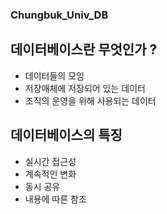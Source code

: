 ### Chungbuk_Univ_DB
<span style="color:#2D3748;background-color:#fff5b1;"><h2> 데이터베이스란 무엇인가 ?</h2></span>
* 데이터들의 모임
* 저장매체에 저장되어 있는 데이터
* 조직의 운영을 위해 사용되는 데이터

<span style="color:#2D3748;background-color:#fff5b1;"><h2> 데이터베이스의 특징</h2></span>
* 실시간 접근성
* 계속적인 변화
* 동시 공유
* 내용에 따른 참조

